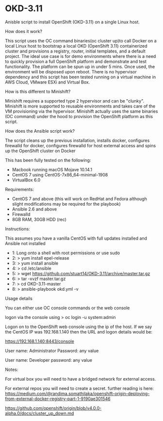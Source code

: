 # OKD-3.11

Anisble script to install OpenShift (OKD-3.11) on a single Linux host. 

How does it work?

This script uses the OC command binaries(oc cluster up)to call Docker on a local Linux host to bootstrap a local OKD (OpenShift 3.11) containerized cluster and provisions a registry, router, initial templates, and a default project. The ideal use case is for demo environments where there is a need to quickly provision a full OpenShift platform and demonstrate and test functionality. The platform can be spun up in under 5 mins. Once used, the environment will be disposed upon reboot. There is no hypervisor dependency and this script has been tested running on a virtual machine in AWS Cloud, VMware ESXi and Virtual Box.

How is this different to Minishift?

Minishift requires a supported type 2 hypervisor and can be "clunky". Minishift is more supported to reusable environments and takes care of the VM provisioning via the hypervisor. Minishift actually uses the same binaries (OC command) under the hood to provision the OpenShift platform as this script.

How does the Ansible script work?

The script cleans up the previous installation, installs docker, configures firewalld for docker, configures firewalld for host external access and spins up the OpenShift cluster on Docker

This has been fully tested on the following:
- Macbook running macOS Mojave 10.14.1
- CentOS 7 using CentOS-7x86_64-minimal-1908
- VirtualBox 6.0

Requirements:
- CentOS 7 and above (this will work on RedHat and Fedora although slight modifications may be required for the playbook)
- Ansible 2.6 and above
- Firewalld
- 8GB RAM, 30GB HDD (rec)

Instructions:

This assumes you have a vanilla CentOS with full updates installed and Ansible not installed 

- 1: Long onto a shell with root permissions or use sudo 
- 2: > yum install epel-release
- 3: > yum install ansible 
- 4: > cd /etc/ansible
- 5: > wget https://github.com/stuart14/OKD-3.11/archive/master.tar.gz
- 6: > tar -xvzf  master.tar.gz
- 7: > cd OKD-3.11-master
- 8: > ansible-playbook okd.yml -v

Usage details

You can either use OC console commands or the web console

logon via the console using > oc login -u system:admin

Logon on to the OpenShift web console using the ip of the host. If we say the CentOS IP was 192.168.1.140 then the URL and logon details would be:

https://192.168.1.140:8443/console

User name: Administrator
Password: any value

User name: Developer 
password: any value

Notes:

For virtual box you will need to have a bridged network for external access.

For external repos you will need to create a secret. further reading is here: 
https://medium.com/@randima.somathilaka/openshift-origin-deploying-from-external-docker-registry-part-1-9190ae301546

https://github.com/openshift/origin/blob/v4.0.0-alpha.0/docs/cluster_up_down.md





